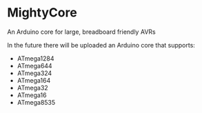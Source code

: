 # MightyCore
An Arduino core for large, breadboard friendly AVRs

In the future there will be uploaded an Arduino core that supports:<br>
* ATmega1284
* ATmega644
* ATmega324
* ATmega164
* ATmega32
* ATmega16
* ATmega8535
